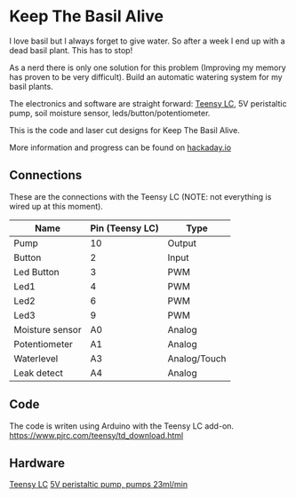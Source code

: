# Keep The Basil Alive

I love basil but I always forget to give water. So after a week I end up with a dead basil plant. This has to stop! 

As a nerd there is only one solution for this problem (Improving my memory has proven to be very difficult). Build an automatic watering system for my basil plants. 

The electronics and software are straight forward: [Teensy LC](https://www.pjrc.com/teensy/teensyLC.html), 5V peristaltic pump, soil moisture sensor, leds/button/potentiometer. 

This is the code and laser cut designs for Keep The Basil Alive.

More information and progress can be found on [hackaday.io](https://hackaday.io/project/5504-keep-the-basil-alive)


## Connections

These are the connections with the Teensy LC (NOTE: not everything is wired up at this moment).

Name     	| Pin (Teensy LC) 	| Type
------------|-------------------|------
Pump     	| 10				| Output
Button   	| 2					| Input
Led Button 	| 3					| PWM
Led1		| 4					| PWM
Led2		| 6					| PWM
Led3		| 9 				| PWM
Moisture sensor	| A0			| Analog
Potentiometer	| A1			| Analog
Waterlevel 		| A3			| Analog/Touch
Leak detect		| A4 			| Analog

## Code

The code is writen using Arduino with the Teensy LC add-on.
https://www.pjrc.com/teensy/td_download.html

## Hardware
[Teensy LC](https://www.pjrc.com/teensy/teensyLC.html)
[5V peristaltic pump, pumps 23ml/min](http://www.ebay.com/itm/301570784634?_trksid=p2057872.m2749.l2649&ssPageName=STRK%3AMEBIDX%3AIT) 
